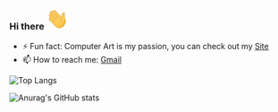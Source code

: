 ### Hi there <img src="https://raw.githubusercontent.com/parth-27/parth-27/master/Hi.gif" width="40px">

- ⚡ Fun fact: Computer Art is my passion, you can check out my [Site](https://sites.google.com/augustana.edu/vietb)
- 📫 How to reach me: [Gmail](mailto:vietbui20@augustana.edu)

![Top Langs](https://github-readme-stats.vercel.app/api/top-langs/?username=vietbuiminh&layout=compact&hide_border=true)

![Anurag's GitHub stats](https://github-readme-stats.vercel.app/api?username=vietbuiminh&hide_border=true)



<!--
**vietbuiminh/vietbuiminh** is a ✨ _special_ ✨ repository because its `README.md` (this file) appears on your GitHub profile.

Here are some ideas to get you started:

- 🔭 I’m currently working on ...
- 🌱 I’m currently learning ...
- 👯 I’m looking to collaborate on ...
- 🤔 I’m looking for help with ...
- 💬 Ask me about ...
- 📫 How to reach me: ...
- 😄 Pronouns: ...
- ⚡ Fun fact: ...
-->
